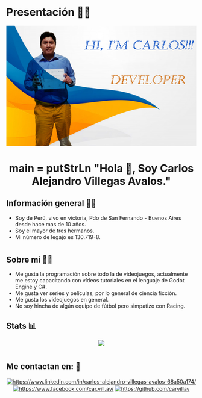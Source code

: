 #                                                              
# Presentación 👨‍🏫

<p align="center">
<img src="https://github.com/carvillav/coleccionMusica/blob/main/banner%20git.jpg" >
</p>

<h1 align="center"> main = putStrLn "Hola 👋, Soy Carlos Alejandro Villegas Avalos." </h1>

## Información general 👨‍💻
- Soy de Perú, vivo en victoria, Pdo de San Fernando - Buenos Aires desde hace mas de 10 años.
- Soy el mayor de tres hermanos.
- Mi número de legajo es 130.719-8.

#
## Sobre mí 🕵️‍♂️
- Me gusta la programación sobre todo la de videojuegos, actualmente me estoy capacitando con vídeos tutoriales en el lenguaje de Godot Engine y C#.
- Me gusta ver series y películas, por lo general de ciencia ficción.
- Me gusta los videojuegos en general.
- No soy hincha de algún equipo de fútbol pero simpatizo con Racing.

## Stats 📊
<p align="center">
<img src="https://github-readme-stats.vercel.app/api?username=carvillav&show_icons=true&theme=tokyonight">
</p>

#
## Me contactan en: 📱
<p align="center">
<a href="https://linkedin.com/in/https://www.linkedin.com/in/carlos-alejandro-villegas-avalos-68a50a174/" target="blank"><img align="center" src="https://cdn.jsdelivr.net/npm/simple-icons@3.0.1/icons/linkedin.svg" alt="https://www.linkedin.com/in/carlos-alejandro-villegas-avalos-68a50a174/" height="30" width="40" /></a>
<a href="https://fb.com/https://www.facebook.com/car.vill.av/" target="blank"><img align="center" src="https://cdn.jsdelivr.net/npm/simple-icons@3.0.1/icons/facebook.svg" alt="https://www.facebook.com/car.vill.av/" height="30" width="40" /></a>
<a href="https://github.com/carvillav" target="blank"><img align="center" src="https://cdn.jsdelivr.net/npm/simple-icons@3.0.1/icons/github.svg" alt="https://github.com/carvillav" height="30" width="40" /></a>
</p>
